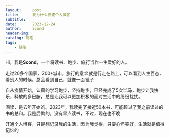 ```yaml
---
layout:     post
title:      我为什么要建个人博客
subtitle:   
date:       2023-12-24
author:     Scond
header-img: 
catalog: 随笔
tags:
    - 随笔
---
```


 Hi，我是<strong>Scond</strong>，一个将读书、跑步、旅行当作一生爱好的人。

走过20多个国家，200+城市，旅行的意义就是行走在路上，可以看到人生百态，看别人的时候，总会看到自己，就像一面镜子
    
自从疫情开始，认真的学习跑步，坚持跑步，已经完成了5次半马，跑步让我快乐，释放的多巴胺，总是让我可以更加积极的面对生活中的纷纷扰扰。
    
阅读，是去年开始的。2023年，我读完了接近50本书，可能超过了我之前读过的书的总和。我是后悔的，没有早点读书，不过，现在也不晚
    
开通个人博客，只是想记录我的生活，因为我觉得，只要心怀美好，生活就是值得记忆的